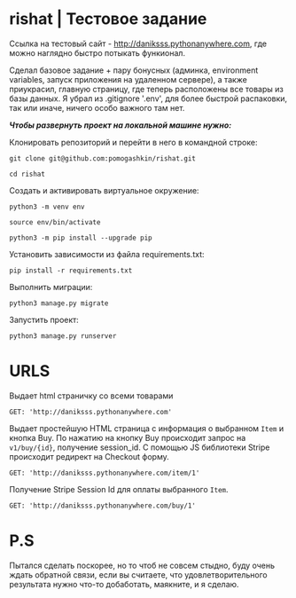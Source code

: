 # rishat | Тестовое задание

Ссылка на тестовый сайт - http://daniksss.pythonanywhere.com, где можно наглядно быстро потыкать функионал.

Сделал базовое задание + пару бонусных (админка, environment variables, запуск приложения на удаленном сервере), а также приукрасил, главную страницу, где теперь расположены все товары из базы данных. Я убрал из .gitignore '.env', для более быстрой распаковки, так или иначе, ничего особо важного там нет.


***Чтобы развернуть проект на локальной машине нужно:***

Клонировать репозиторий и перейти в него в командной строке:

```
git clone git@github.com:pomogashkin/rishat.git
```

```
cd rishat
```

Cоздать и активировать виртуальное окружение:

```
python3 -m venv env
```

```
source env/bin/activate
```

```
python3 -m pip install --upgrade pip
```

Установить зависимости из файла requirements.txt:

```
pip install -r requirements.txt
```

Выполнить миграции:

```
python3 manage.py migrate
```

Запустить проект:

```
python3 manage.py runserver
```

# URLS

Выдает html страничку со всеми товарами
```
GET: 'http://daniksss.pythonanywhere.com'
```
Выдает простейшую HTML страница с информация о выбранном `Item` и кнопка Buy. По нажатию на кнопку Buy происходит запрос на `v1/buy/{id}`, получение session_id. С помощью JS библиотеки Stripe происходит редирект на Checkout форму.
```
GET: 'http://daniksss.pythonanywhere.com/item/1'
```
Получение Stripe Session Id для оплаты выбранного `Item`.
```
GET: 'http://daniksss.pythonanywhere.com/buy/1'
```

# P.S
Пытался сделать поскорее, но то чтоб не совсем стыдно, буду очень ждать обратной связи, если вы считаете, что удовлетворительного результата нужно что-то добаботать, маякните, и я сделаю.
